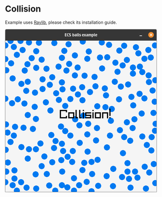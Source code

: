 # Collision
Example uses [Raylib](https://github.com/gen2brain/raylib-go/tree/master), please check its installation guide.

![Result](./result.png)